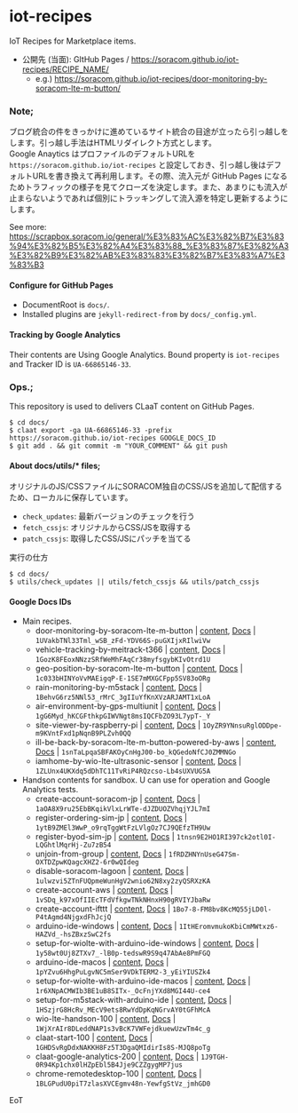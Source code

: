 # iot-recipes

IoT Recipes for Marketplace items.

- 公開先 (当面): GItHub Pages / https://soracom.github.io/iot-recipes/RECIPE_NAME/
    - e.g.) https://soracom.github.io/iot-recipes/door-monitoring-by-soracom-lte-m-button/

### Note;

ブログ統合の件をきっかけに進めているサイト統合の目途が立ったら引っ越しをします。引っ越し手法はHTMLリダイレクト方式とします。  
Google Anaytics はプロファイルのデフォルトURLを `https://soracom.github.io/iot-recipes` と設定しておき、引っ越し後はデフォルトURLを書き換えて再利用します。その際、流入元が GitHub Pages になるためトラフィックの様子を見てクローズを決定します。また、あまりにも流入が止まらないようであれば個別にトラッキングして流入源を特定し更新するようにします。

See more: https://scrapbox.soracom.io/general/%E3%83%AC%E3%82%B7%E3%83%94%E3%82%B5%E3%82%A4%E3%83%88_%E3%83%87%E3%82%A3%E3%82%B9%E3%82%AB%E3%83%83%E3%82%B7%E3%83%A7%E3%83%B3

#### Configure for GitHub Pages

- DocumentRoot is `docs/`.
- Installed plugins are `jekyll-redirect-from` by `docs/_config.yml`.

#### Tracking by Google Analytics

Their contents are Using Google Analytics. Bound property is `iot-recipes` and Tracker ID is `UA-66865146-33`.

### Ops.;

This repository is used to delivers CLaaT content on GitHub Pages.

```
$ cd docs/
$ claat export -ga UA-66865146-33 -prefix https://soracom.github.io/iot-recipes GOOGLE_DOCS_ID
$ git add . && git commit -m "YOUR_COMMENT" && git push
```

#### About docs/utils/* files;

オリジナルのJS/CSSファイルにSORACOM独自のCSS/JSを追加して配信するため、ローカルに保存しています。

- `check_updates`: 最新バージョンのチェックを行う
- `fetch_cssjs`: オリジナルからCSS/JSを取得する
- `patch_cssjs`: 取得したCSS/JSにパッチを当てる

実行の仕方

```
$ cd docs/
$ utils/check_updates || utils/fetch_cssjs && utils/patch_cssjs
```

#### Google Docs IDs

- Main recipes.
    - door-monitoring-by-soracom-lte-m-button | [content](https://soracom.github.io/iot-recipes/door-monitoring-by-soracom-lte-m-button), [Docs](https://docs.google.com/document/d/1UVakbTNl33Tml_wSB_zFd-YDV66S-puGXIjxRIlwiVw/edit?usp=sharing) | `1UVakbTNl33Tml_wSB_zFd-YDV66S-puGXIjxRIlwiVw`
    - vehicle-tracking-by-meitrack-t366 | [content](https://soracom.github.io/iot-recipes/vehicle-tracking-by-meitrack-t366), [Docs](https://docs.google.com/document/d/1GozK8FEoxNNzzSRfWeMhFAqCr38myfsgybKIvOtrd1U/edit?usp=sharing) | `1GozK8FEoxNNzzSRfWeMhFAqCr38myfsgybKIvOtrd1U`
    - geo-position-by-soracom-lte-m-button | [content](https://soracom.github.io/iot-recipes/geo-position-by-soracom-lte-m-button), [Docs](https://docs.google.com/document/d/1c033bHINYoVvMAEigqP-E-1SE7mMXGCFpp5SV83oORg/edit?usp=sharing) | `1c033bHINYoVvMAEigqP-E-1SE7mMXGCFpp5SV83oORg`
    - rain-monitoring-by-m5stack | [content](https://soracom.github.io/iot-recipes/rain-monitoring-by-m5stack), [Docs](https://docs.google.com/document/d/1BehvG6rz5NNl53_rMrC_3gIIuYfKnXVzARJAMT1xLoA/edit?usp=sharing) | `1BehvG6rz5NNl53_rMrC_3gIIuYfKnXVzARJAMT1xLoA`
    - air-environment-by-gps-multiunit | [content](https://soracom.github.io/iot-recipes/air-environment-by-gps-multiunit), [Docs](https://docs.google.com/document/d/1gG6Myd_hKCGFthkpGIWVNgt8msIQCFbZO93L7ypT-_Y/edit?usp=sharing) | `1gG6Myd_hKCGFthkpGIWVNgt8msIQCFbZO93L7ypT-_Y`
    - site-viewer-by-raspberry-pi | [content](https://soracom.github.io/iot-recipes/site-viewer-by-raspberry-pi), [Docs](https://docs.google.com/document/d/1OyZR9YNnsuRglODDpe-m9KVntFxd1pNqnB9PLZvh0QQ/edit?usp=sharing) | `1OyZR9YNnsuRglODDpe-m9KVntFxd1pNqnB9PLZvh0QQ`
    - ill-be-back-by-soracom-lte-m-button-powered-by-aws | [content](https://soracom.github.io/iot-recipes/ill-be-back-by-soracom-lte-m-button-powered-by-aws), [Docs](https://docs.google.com/document/d/1snTaLpqaSBFAKOyCnHgJ00-bo_kQGedoNfCJ0ZMMNGo/edit?usp=sharing) | `1snTaLpqaSBFAKOyCnHgJ00-bo_kQGedoNfCJ0ZMMNGo`
    - iamhome-by-wio-lte-ultrasonic-sensor | [content](https://soracom.github.io/iot-recipes/iamhome-by-wio-lte-ultrasonic-sensor), [Docs](https://docs.google.com/document/d/1ZLUnx4UKXdq5dDhTC11TvRiP4RQzcso-Lb4sUXVUG5A/edit?usp=sharing) | `1ZLUnx4UKXdq5dDhTC11TvRiP4RQzcso-Lb4sUXVUG5A`
- Handson contents for sandbox. U can use for operation and Google Analytics tests.
    - create-account-soracom-jp | [content](https://soracom.github.io/iot-recipes/create-account-soracom-jp), [Docs](https://docs.google.com/document/d/1aOA8X9ru25EbBKqikVlxLrWTe-dJZDUOZVhqjYJL7mI/edit?usp=sharing) | `1aOA8X9ru25EbBKqikVlxLrWTe-dJZDUOZVhqjYJL7mI`
    - register-ordering-sim-jp | [content](https://soracom.github.io/iot-recipes/register-ordering-sim-jp), [Docs](https://docs.google.com/document/d/1ytB9ZMEl3WwP_o9rqTggWtFzLVlgOz7CJ9QEfzTH9Uw/edit?usp=sharing) | `1ytB9ZMEl3WwP_o9rqTggWtFzLVlgOz7CJ9QEfzTH9Uw`
    - register-byod-sim-jp | [content](https://soracom.github.io/iot-recipes/register-byod-sim-jp), [Docs](https://docs.google.com/document/d/1tnsn9E2HO1RI397ck2otl0I-LQGhtlMqrHj-Zu7zB54/edit?usp=sharing) | `1tnsn9E2HO1RI397ck2otl0I-LQGhtlMqrHj-Zu7zB54`
    - unjoin-from-group | [content](https://soracom.github.io/iot-recipes/unjoin-from-group), [Docs](https://docs.google.com/document/d/1fRDZHNYnUseG47Sm-OXTDZpwKQagcXHZ2-6r0wQIdeg/edit?usp=sharing) | `1fRDZHNYnUseG47Sm-OXTDZpwKQagcXHZ2-6r0wQIdeg`
    - disable-soracom-lagoon | [content](https://soracom.github.io/iot-recipes/disable-soracom-lagoon), [Docs](https://docs.google.com/document/d/1ulwzvi5ZTnFUQpmeWunHgV2wnio62N8xy2zyQSRXzKA/edit?usp=sharing) | `1ulwzvi5ZTnFUQpmeWunHgV2wnio62N8xy2zyQSRXzKA`
    - create-account-aws | [content](https://soracom.github.io/iot-recipes/create-account-aws), [Docs](https://docs.google.com/document/d/1vSDq_k97xOfIIEcTFdVfkgwTNkNHnxH90gRVIYJbaRw/edit?usp=sharing) | `1vSDq_k97xOfIIEcTFdVfkgwTNkNHnxH90gRVIYJbaRw`
    - create-account-ifttt | [content](https://soracom.github.io/iot-recipes/create-account-ifttt), [Docs](https://docs.google.com/document/d/1Bo7-8-FM8bv8KcMQ55jLD0l-P4tAgmd4NjgxdFhJcjQ/edit?usp=sharing) | `1Bo7-8-FM8bv8KcMQ55jLD0l-P4tAgmd4NjgxdFhJcjQ`
    - arduino-ide-windows | [content](https://soracom.github.io/iot-recipes/arduino-ide-windows), [Docs](https://docs.google.com/document/d/1ItHEromvmukoKbiCmMWtxz6-HAZVd_-hsZBxzSwC2fs/edit?usp=sharing) | `1ItHEromvmukoKbiCmMWtxz6-HAZVd_-hsZBxzSwC2fs`
    - setup-for-wiolte-with-arduino-ide-windows | [content](https://soracom.github.io/iot-recipes/setup-for-wiolte-with-arduino-ide-windows), [Docs](https://docs.google.com/document/d/1y58wt0Uj8ZTXv7_-lB0p-tedswR9S9q47AbAe8PmFGQ/edit?usp=sharing) | `1y58wt0Uj8ZTXv7_-lB0p-tedswR9S9q47AbAe8PmFGQ`
    - arduino-ide-macos | [content](https://soracom.github.io/iot-recipes/arduino-ide-macos), [Docs](https://docs.google.com/document/d/1pYZvu6HhgPuLgvNC5mSer9VDkTERM2-3_yEiYIUSZk4/edit?usp=sharing) | `1pYZvu6HhgPuLgvNC5mSer9VDkTERM2-3_yEiYIUSZk4`
    - setup-for-wiolte-with-arduino-ide-macos | [content](https://soracom.github.io/iot-recipes/setup-for-wiolte-with-arduino-ide-macos), [Docs](https://docs.google.com/document/d/1r6XNpACMWIb3BE1uB8SITx-_OcFnjYXd8MGI44U-ce4/edit?usp=sharing) | `1r6XNpACMWIb3BE1uB8SITx-_OcFnjYXd8MGI44U-ce4`
    - setup-for-m5stack-with-arduino-ide | [content](https://soracom.github.io/iot-recipes/setup-for-m5stack-with-arduino-ide), [Docs](https://docs.google.com/document/d/1HSzjrG8HcRv_MEcV9ets8RwYdDpKqNGrvAY0tGFhMcA/edit?usp=sharing) | `1HSzjrG8HcRv_MEcV9ets8RwYdDpKqNGrvAY0tGFhMcA`
    - wio-lte-handson-100 | [content](https://soracom.github.io/iot-recipes/wio-lte-handson-100), [Docs](https://docs.google.com/document/d/1WjXrAIr8DLeddNAP1s3vBcK7VWFejdkuewUzwTm4c_g/edit?usp=sharing) | `1WjXrAIr8DLeddNAP1s3vBcK7VWFejdkuewUzwTm4c_g`
    - claat-start-100 | [content](https://soracom.github.io/iot-recipes/claat-start-100), [Docs](https://docs.google.com/document/d/1GHDSvRgDdxNAKKH8Fz5T3DgaQMIdirIs8S-MJQ8poTg/edit?usp=sharing) | `1GHDSvRgDdxNAKKH8Fz5T3DgaQMIdirIs8S-MJQ8poTg`
    - claat-google-analytics-200 | [content](https://soracom.github.io/iot-recipes/claat-google-analytics-200), [Docs](https://docs.google.com/document/d/1J9TGH-0R94Kp1chx0lHZpEbl5B4Jje9CZZgygMP7jus/edit?usp=sharing) | `1J9TGH-0R94Kp1chx0lHZpEbl5B4Jje9CZZgygMP7jus`
    - chrome-remotedesktop-100 | [content](https://soracom.github.io/iot-recipes/chrome-remotedesktop-100), [Docs](https://docs.google.com/document/d/1BLGPudU0piT7zlasXVCEgmv48n-YewfgStVz_jmhGD0/edit?usp=sharing) | `1BLGPudU0piT7zlasXVCEgmv48n-YewfgStVz_jmhGD0`

EoT
